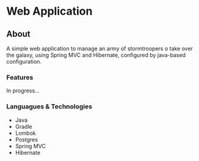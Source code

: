# Web Application

## About
A simple web application to manage an army of stormtroopers o take over the galaxy, using Spring MVC and Hibernate, configured by java-based configuration.

### Features
In progress...

### Languagues & Technologies
- Java
- Gradle
- Lombok
- Postgres
- Spring MVC
- Hibernate

